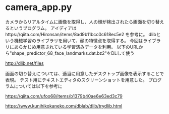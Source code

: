 # camera_app.py
カメラからリアルタイムに画像を取得し、人の顔が検出されたら画面を切り替えるというプログラム。
アイディアはhttps://qiita.com/Hironsan/items/8ad9b11bcc0c618ec5e2 を参考に。
dlibという機械学習のライブラリを用いて、顔の特徴点を取得する。
今回はライブラリにあらかじめ用意されている学習済みデータを利用。
以下のURLから"shape_predictor_68_face_landmarks.dat.bz2"をDLして使う

http://dlib.net/files

画面の切り替えについては、適当に用意したデスクトップ画像を表示することで表現。
テスト用にテキストエディタのスクリーンショットを用意した。
プログラムについては以下を参考に

https://qiita.com/ufoo68/items/b1379b40ae6e63ed3c79

https://www.kunihikokaneko.com/dblab/dlib/trydlib.html






